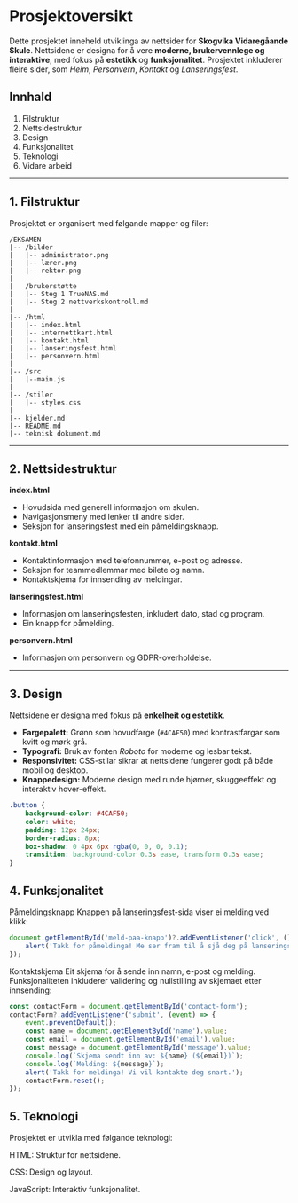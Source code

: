 # Prosjektoversikt

Dette prosjektet inneheld utviklinga av nettsider for **Skogvika Vidaregåande Skule**. Nettsidene er designa for å vere **moderne, brukervennlege og interaktive**, med fokus på **estetikk** og **funksjonalitet**. Prosjektet inkluderer fleire sider, som _Heim_, _Personvern_, _Kontakt_ og _Lanseringsfest_.

## Innhald
1. Filstruktur  
2. Nettsidestruktur  
3. Design  
4. Funksjonalitet  
5. Teknologi  
6. Vidare arbeid  

---

## 1. Filstruktur

Prosjektet er organisert med følgande mapper og filer:

```
/EKSAMEN
|-- /bilder
|   |-- administrator.png
|   |-- lærer.png
|   |-- rektor.png
|
|   /brukerstøtte
|   |-- Steg 1 TrueNAS.md
|   |-- Steg 2 nettverkskontroll.md
|
|-- /html
|   |-- index.html
|   |-- internettkart.html
|   |-- kontakt.html
|   |-- lanseringsfest.html
|   |-- personvern.html
|
|-- /src
|   |--main.js
|
|-- /stiler
|   |-- styles.css
|
|-- kjelder.md
|-- README.md
|-- teknisk dokument.md

```
---

## 2. Nettsidestruktur

**index.html**  
- Hovudsida med generell informasjon om skulen.  
- Navigasjonsmeny med lenker til andre sider.  
- Seksjon for lanseringsfest med ein påmeldingsknapp.  

**kontakt.html**  
- Kontaktinformasjon med telefonnummer, e-post og adresse.  
- Seksjon for teammedlemmar med bilete og namn.  
- Kontaktskjema for innsending av meldingar.  

**lanseringsfest.html**  
- Informasjon om lanseringsfesten, inkludert dato, stad og program.  
- Ein knapp for påmelding.  

**personvern.html**  
- Informasjon om personvern og GDPR-overholdelse.  

---

## 3. Design

Nettsidene er designa med fokus på **enkelheit og estetikk**.

- **Fargepalett:** Grønn som hovudfarge (`#4CAF50`) med kontrastfargar som kvitt og mørk grå.  
- **Typografi:** Bruk av fonten _Roboto_ for moderne og lesbar tekst.  
- **Responsivitet:** CSS-stilar sikrar at nettsidene fungerer godt på både mobil og desktop.  
- **Knappedesign:** Moderne design med runde hjørner, skuggeeffekt og interaktiv hover-effekt.

```css
.button {
    background-color: #4CAF50;
    color: white;
    padding: 12px 24px;
    border-radius: 8px;
    box-shadow: 0 4px 6px rgba(0, 0, 0, 0.1);
    transition: background-color 0.3s ease, transform 0.3s ease;
}
```
## 4. Funksjonalitet
Påmeldingsknapp
Knappen på lanseringsfest-sida viser ei melding ved klikk:
```js
document.getElementById('meld-paa-knapp')?.addEventListener('click', () => {
    alert('Takk for påmeldinga! Me ser fram til å sjå deg på lanseringsfesten.');
});
```
 Kontaktskjema
Eit skjema for å sende inn namn, e-post og melding. Funksjonaliteten inkluderer validering og nullstilling av skjemaet etter innsending:
```js
const contactForm = document.getElementById('contact-form');
contactForm?.addEventListener('submit', (event) => {
    event.preventDefault();
    const name = document.getElementById('name').value;
    const email = document.getElementById('email').value;
    const message = document.getElementById('message').value;
    console.log(`Skjema sendt inn av: ${name} (${email})`);
    console.log(`Melding: ${message}`);
    alert('Takk for meldinga! Vi vil kontakte deg snart.');
    contactForm.reset();
});

```
## 5. Teknologi
Prosjektet er utvikla med følgande teknologi:

HTML: Struktur for nettsidene.

CSS: Design og layout.

JavaScript: Interaktiv funksjonalitet.